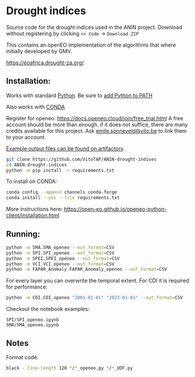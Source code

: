 # Drought indices

Source code for the drought indices used in the ANIN project. Download without registering by clicking `<> Code` -> `Download ZIP`

This contains an openEO implementation of the algorithms that where initially developed by GMV.

https://eoafrica.drought-za.org/

## Installation:

Works with standard [Python](https://www.python.org/downloads/). Be sure to [add Python to PATH](https://realpython.com/add-python-to-path/)

Also works with [CONDA](https://docs.anaconda.com/free/miniconda/)

Register for openeo: https://docs.openeo.cloud/join/free_trial.html
A free account should be more than enough. if it does not suffice, there are many credits available for this project. 
Ask emile.sonneveld@vito.be to link them to your account.

[Example output files can be found on artifactory](https://artifactory.vgt.vito.be/artifactory/auxdata-public/ANIN/).

```bash
git clone https://github.com/VitoTAP/ANIN-drought-indices
cd ANIN-drought-indices
python -m pip install -r requirements.txt
```

To install on CONDA: 
```bash
conda config --append channels conda-forge
conda install --yes --file requirements.txt
```

More instructions here: https://open-eo.github.io/openeo-python-client/installation.html

## Running:

```bash
python -m SMA.SMA_openeo --out_format=CSV
python -m SPI.SPI_openeo --out_format=CSV
python -m SPEI.SPEI_openeo --out_format=CSV
python -m VCI.VCI_openeo --out_format=CSV
python -m FAPAR_Anomaly.FAPAR_Anomaly_openeo --out_format=CSV
```

For every layer you can overwrite the temporal extent. For CDI it is required for performance:
```bash
python -m CDI.CDI_openeo "2001-01-01" "2023-01-01" --out_format=CSV
```

Checkout the notebook examples:
```
SPI/SPI_openeo.ipynb
SMA/SMA_openeo.ipynb
```

## Notes

Format code:
```bash
black --line-length 120 */*_openeo.py */*_UDF.py
```

